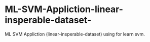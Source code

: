 # ML-SVM-Appliction-linear-insperable-dataset-
ML SVM Appliction (linear-insperable-dataset) using for learn svm.
